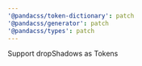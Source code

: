 ```yaml
---
'@pandacss/token-dictionary': patch
'@pandacss/generator': patch
'@pandacss/types': patch
---
```


Support dropShadows as Tokens
